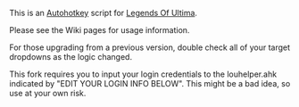 This is an [Autohotkey](https://autohotkey.com/) script for [Legends Of Ultima](http://legendsofultima.online).

Please see the Wiki pages for usage information.

For those upgrading from a previous version, double check all of your target dropdowns as the logic changed.

This fork requires you to input your login credentials to the louhelper.ahk indicated by "EDIT YOUR LOGIN INFO BELOW". This might be a bad idea, so use at your own risk.
